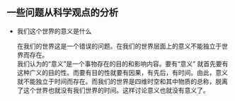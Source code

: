 ## 一些问题从科学观点的分析

* 我们这个世界的意义是什么  

  在我们的世界这是一个错误的问题。在我们的世界层面上的意义不能独立于世界而存在。  
  我们认为的“意义”是一个事物存在的目的和影响内容。要有“意义” 就首先要有这种广义的目的性。而要有目的性就要有因果，有先后，有时间。由此，意义就不能独立于时间而存在。而我们的世界是四维时空和其中物质的总称，脱离了这个世界也就没有我们世界的时间。这样讨论意义也就没有意义了。



